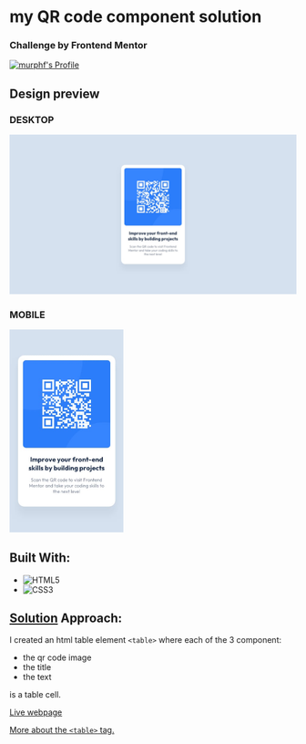 # my QR code component solution

### Challenge by Frontend Mentor
<a href="https://www.frontendmentor.io/profile/murphf" target="_blank">
    <img src="https://img.shields.io/badge/Profile-Murphf-eee?style=for-the-badge&logo=frontendmentor" alt="murphf's Profile">
  </a>  

## Design preview 
### DESKTOP
<img src= "./design/desktop-design.jpg">

### MOBILE
<img src= "./design/mobile-design.jpg" width=200>


## **Built With:**

- ![HTML5](https://img.shields.io/badge/html5-%23E34F26.svg?style=for-the-badge&logo=html5&logoColor=white)   
- ![CSS3](https://img.shields.io/badge/css3-%231572B6.svg?style=for-the-badge&logo=css3&logoColor=white)   

## **[Solution](https://murphf.github.io/) Approach:**
I created an html table element ``<table>`` where each of the 3 component:  
- the qr code image
- the title 
- the text

is a table cell.

[Live webpage](https://murphf.github.io/)

[More about the ```<table>``` tag.](https://www.htmlquick.com/reference/tags/table.html)
